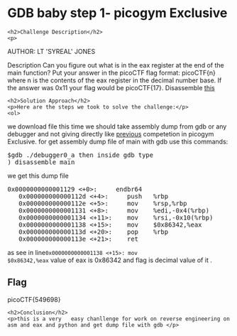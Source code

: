 <title>GDB baby step 1- picogym Exclusive</title>

<!DOCTYPE html>
<html>

<body>
    <h1>GDB baby step 1- picogym Exclusive</h1>

    <h2>Challenge Description</h2>
    <p> 
AUTHOR: LT 'SYREAL' JONES

Description
Can you figure out what is in the eax register at the end of the main function? Put your answer in the picoCTF flag format: picoCTF{n} where n is the contents of the eax register in the decimal number base. If the answer was 0x11 your flag would be picoCTF{17}.
Disassemble <a href="https://phantom1ss.github.io/blog/2024/practice/picoctf/GDBbabystep1/debugger0_a">this</a>
</p>

    <h2>Solution Approach</h2>
    <p>Here are the steps we took to solve the challenge:</p>
    <ol>
 we download file this time we should take assembly dump from gdb or any debugger and not giving directly like <a href="https://phantom1ss.github.io/blog/?q=Bit-O-Asm-4">previous</a> competetion in picogym Exclusive.
for get assembly dump file of main with gdb use this commands:<pre>$gdb ./debugger0_a   then inside gdb type ) disassemble main</pre>     we get  this dump file  
<pre>
0x0000000000001129 <+0>:     endbr64
   0x000000000000112d <+4>:     push   %rbp
   0x000000000000112e <+5>:     mov    %rsp,%rbp
   0x0000000000001131 <+8>:     mov    %edi,-0x4(%rbp)
   0x0000000000001134 <+11>:    mov    %rsi,-0x10(%rbp)
   0x0000000000001138 <+15>:    mov    $0x86342,%eax
   0x000000000000113d <+20>:    pop    %rbp 
   0x000000000000113e <+21>:    ret
</pre>
as see in line<code>0x0000000000001138 <+15>:    mov    $0x86342,%eax</code>
value of eax is 0x86342 and flag is  decimal value of it .
<br>
    <h2>Flag</h2>
    <p class="flag">picoCTF{549698}
</p>

    <h2>Conclusion</h2>
    <p>this is a very   easy chanllenge for work on reverse engineering on asm and eax and python and get dump file with gdb </p>
</body>
</html>





